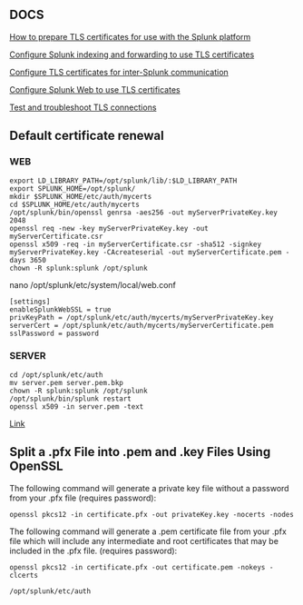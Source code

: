 ## DOCS
[How to prepare TLS certificates for use with the Splunk platform](https://docs.splunk.com/Documentation/Splunk/latest/Security/HowtoprepareyoursignedcertificatesforSplunk)

[Configure Splunk indexing and forwarding to use TLS certificates](https://docs.splunk.com/Documentation/Splunk/9.1.0/Security/ConfigureSplunkforwardingtousesignedcertificates)

[Configure TLS certificates for inter-Splunk communication](https://docs.splunk.com/Documentation/Splunk/9.1.0/Security/ConfigTLSCertsS2S)

[Configure Splunk Web to use TLS certificates](https://docs.splunk.com/Documentation/Splunk/9.1.0/Security/SecureSplunkWebusingasignedcertificate)

[Test and troubleshoot TLS connections](https://docs.splunk.com/Documentation/Splunk/9.1.0/Security/Validateyourconfiguration)

## Default certificate renewal
### WEB
```
export LD_LIBRARY_PATH=/opt/splunk/lib/:$LD_LIBRARY_PATH
export SPLUNK_HOME=/opt/splunk/
mkdir $SPLUNK_HOME/etc/auth/mycerts
cd $SPLUNK_HOME/etc/auth/mycerts
/opt/splunk/bin/openssl genrsa -aes256 -out myServerPrivateKey.key 2048
openssl req -new -key myServerPrivateKey.key -out myServerCertificate.csr
openssl x509 -req -in myServerCertificate.csr -sha512 -signkey myServerPrivateKey.key -CAcreateserial -out myServerCertificate.pem -days 3650
chown -R splunk:splunk /opt/splunk
```

nano /opt/splunk/etc/system/local/web.conf
```
[settings]
enableSplunkWebSSL = true
privKeyPath = /opt/splunk/etc/auth/mycerts/myServerPrivateKey.key
serverCert = /opt/splunk/etc/auth/mycerts/myServerCertificate.pem
sslPassword = password
```

### SERVER
```
cd /opt/splunk/etc/auth
mv server.pem server.pem.bkp
chown -R splunk:splunk /opt/splunk
/opt/splunk/bin/splunk restart
openssl x509 -in server.pem -text
```
[Link](https://community.splunk.com/t5/Security/How-can-we-renew-this-certificate-with-a-third-party-signed/td-p/327920)

## Split a .pfx File into .pem and .key Files Using OpenSSL
The following command will generate a private key file without a password from your .pfx file (requires password):

`openssl pkcs12 -in certificate.pfx -out privateKey.key -nocerts -nodes`

The following command will generate a .pem certificate file from your .pfx file which will include any intermediate and root certificates that may be included in the .pfx file. (requires password):

`openssl pkcs12 -in certificate.pfx -out certificate.pem -nokeys -clcerts`

`/opt/splunk/etc/auth`
